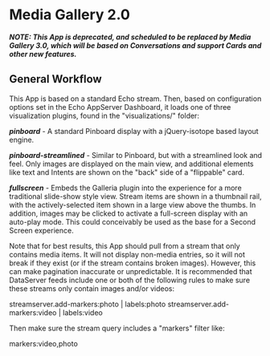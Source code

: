 Media Gallery 2.0
=================

***NOTE: This App is deprecated, and scheduled to be replaced by Media Gallery
3.0, which will be based on Conversations and support Cards and other new
features.***

General Workflow
----------------

This App is based on a standard Echo stream. Then, based on configuration
options set in the Echo AppServer Dashboard, it loads one of three visualization
plugins, found in the "visualizations/" folder:

  ***pinboard*** - A standard Pinboard display with a jQuery-isotope based
  layout engine.

  ***pinboard-streamlined*** - Similar to Pinboard, but with a streamlined
  look and feel. Only images are displayed on the main view, and additional
  elements like text and Intents are shown on the "back" side of a "flippable"
  card.

  ***fullscreen*** - Embeds the Galleria plugin into the experience for a more
  traditional slide-show style view. Stream items are shown in a thumbnail
  rail, with the actively-selected item shown in a large view above the thumbs.
  In addition, images may be clicked to activate a full-screen display with an
  auto-play mode. This could conceivably be used as the base for a Second Screen
  experience.

Note that for best results, this App should pull from a stream that only
contains media items. It will not display non-media entries, so it will not
break if they exist (or if the stream contains broken images). However, this
can make pagination inaccurate or unpredictable. It is recommended that
DataServer feeds include one or both of the following rules to make sure these
streams only contain images and/or videos:

  streamserver.add-markers:photo | labels:photo
  streamserver.add-markers:video | labels:video

Then make sure the stream query includes a "markers" filter like:

  markers:video,photo
